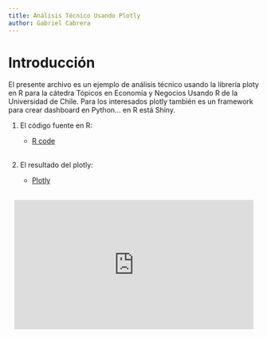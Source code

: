 ```yaml
---
title: Análisis Técnico Usando Plotly
author: Gabriel Cabrera 
---
```


# Introducción 

El presente archivo es un ejemplo de análisis técnico usando la librería ploty en R para la cátedra Tópicos en Economía y Negocios Usando R de la Universidad de Chile. Para los interesados plotly también es un framework para crear dashboard en Python... en R está Shiny.

1. El código fuente en R: 

    * [R code](technical_analysis_with_plotly.nb.html)
    
    <br>
    
2. El resultado del plotly: 

    * [Plotly](finale_plotly.html)
    
    <br>  

<center>
<iframe src="https://giphy.com/embed/WW3YU74Oi5nLa" width="480" height="259" frameBorder="0" class="giphy-embed" allowFullScreen></iframe><p><a href="https://giphy.com/gifs/reactiongifs-WW3YU74Oi5nLa"></a></p>
</center>